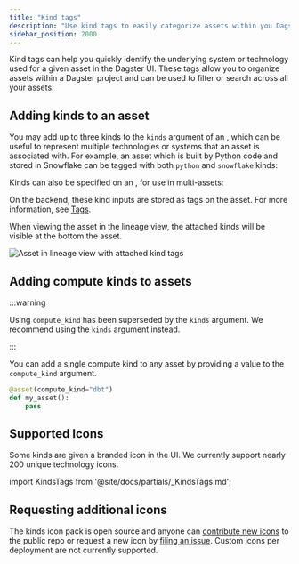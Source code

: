 ```yaml
---
title: "Kind tags"
description: "Use kind tags to easily categorize assets within you Dagster project."
sidebar_position: 2000
---
```


Kind tags can help you quickly identify the underlying system or technology used for a given asset in the Dagster UI. These tags allow you to organize assets within a Dagster project and can be used to filter or search across all your assets.

## Adding kinds to an asset

You may add up to three kinds to the `kinds` argument of an <PyObject section="assets" module="dagster" object="asset" decorator />, which can be useful to represent multiple technologies or systems that an asset is associated with. For example, an asset which is built by Python code and stored in Snowflake can be tagged with both `python` and `snowflake` kinds:

<CodeExample path="docs_snippets/docs_snippets/concepts/metadata-tags/asset_kinds.py" />

Kinds can also be specified on an <PyObject section="assets" module="dagster" object="AssetSpec" />, for use in multi-assets:

<CodeExample path="docs_snippets/docs_snippets/concepts/metadata-tags/asset_kinds_multi.py" />

On the backend, these kind inputs are stored as tags on the asset. For more information, see [Tags](/guides/build/assets/metadata-and-tags/index.md#tags).

When viewing the asset in the lineage view, the attached kinds will be visible at the bottom the asset.

<img
  src="/images/guides/build/assets/metadata-tags/kinds/kinds.svg"
  alt="Asset in lineage view with attached kind tags"
/>

## Adding compute kinds to assets

:::warning

Using `compute_kind` has been superseded by the `kinds` argument. We recommend using the `kinds` argument instead.

:::

You can add a single compute kind to any asset by providing a value to the `compute_kind` argument.

```python
@asset(compute_kind="dbt")
def my_asset():
    pass
```

## Supported Icons

Some kinds are given a branded icon in the UI. We currently support nearly 200 unique technology icons.

import KindsTags from '@site/docs/partials/\_KindsTags.md';

<KindsTags />

## Requesting additional icons

The kinds icon pack is open source and anyone can [contribute new icons](/about/contributing) to the public repo or request a new icon by [filing an issue](https://github.com/dagster-io/dagster/issues/new?assignees=&labels=type%3A+feature-request&projects=&template=request_a_feature.ym). Custom icons per deployment are not currently supported.
